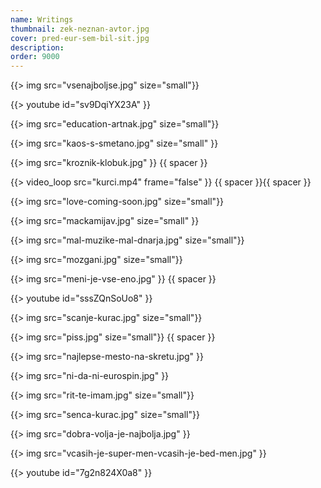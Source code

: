 ```yaml
---
name: Writings
thumbnail: zek-neznan-avtor.jpg
cover: pred-eur-sem-bil-sit.jpg
description:
order: 9000
---
```



{{> img src="vsenajboljse.jpg" size="small"}}

{{> youtube id="sv9DqiYX23A" }} 

{{> img src="education-artnak.jpg" size="small"}}

{{> img src="kaos-s-smetano.jpg" size="small" }}

{{> img src="kroznik-klobuk.jpg" }}
{{ spacer }}

{{> video_loop src="kurci.mp4" frame="false" }}
{{ spacer }}{{ spacer }}

{{> img src="love-coming-soon.jpg" size="small"}}

{{> img src="mackamijav.jpg" size="small" }}

{{> img src="mal-muzike-mal-dnarja.jpg" size="small"}}

{{> img src="mozgani.jpg" size="small"}}

{{> img src="meni-je-vse-eno.jpg" }}
{{ spacer }}

{{> youtube id="sssZQnSoUo8" }} 

{{> img src="scanje-kurac.jpg" size="small"}}

{{> img src="piss.jpg" size="small"}}
{{ spacer }}

{{> img src="najlepse-mesto-na-skretu.jpg" }}

{{> img src="ni-da-ni-eurospin.jpg" }}

{{> img src="rit-te-imam.jpg" size="small"}}

{{> img src="senca-kurac.jpg" size="small"}}

{{> img src="dobra-volja-je-najbolja.jpg" }}

{{> img src="vcasih-je-super-men-vcasih-je-bed-men.jpg" }}

{{> youtube id="7g2n824X0a8" }} 
